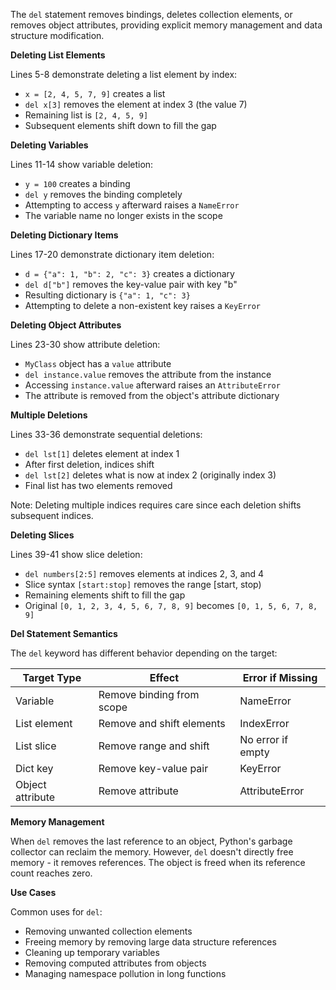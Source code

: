 The `del` statement removes bindings, deletes collection elements, or removes object attributes, providing explicit memory management and data structure modification.

**Deleting List Elements**

Lines 5-8 demonstrate deleting a list element by index:
- `x = [2, 4, 5, 7, 9]` creates a list
- `del x[3]` removes the element at index 3 (the value 7)
- Remaining list is `[2, 4, 5, 9]`
- Subsequent elements shift down to fill the gap

**Deleting Variables**

Lines 11-14 show variable deletion:
- `y = 100` creates a binding
- `del y` removes the binding completely
- Attempting to access `y` afterward raises a `NameError`
- The variable name no longer exists in the scope

**Deleting Dictionary Items**

Lines 17-20 demonstrate dictionary item deletion:
- `d = {"a": 1, "b": 2, "c": 3}` creates a dictionary
- `del d["b"]` removes the key-value pair with key "b"
- Resulting dictionary is `{"a": 1, "c": 3}`
- Attempting to delete a non-existent key raises a `KeyError`

**Deleting Object Attributes**

Lines 23-30 show attribute deletion:
- `MyClass` object has a `value` attribute
- `del instance.value` removes the attribute from the instance
- Accessing `instance.value` afterward raises an `AttributeError`
- The attribute is removed from the object's attribute dictionary

**Multiple Deletions**

Lines 33-36 demonstrate sequential deletions:
- `del lst[1]` deletes element at index 1
- After first deletion, indices shift
- `del lst[2]` deletes what is now at index 2 (originally index 3)
- Final list has two elements removed

Note: Deleting multiple indices requires care since each deletion shifts subsequent indices.

**Deleting Slices**

Lines 39-41 show slice deletion:
- `del numbers[2:5]` removes elements at indices 2, 3, and 4
- Slice syntax `[start:stop]` removes the range [start, stop)
- Remaining elements shift to fill the gap
- Original `[0, 1, 2, 3, 4, 5, 6, 7, 8, 9]` becomes `[0, 1, 5, 6, 7, 8, 9]`

**Del Statement Semantics**

The `del` keyword has different behavior depending on the target:

| Target Type | Effect | Error if Missing |
|-------------|--------|------------------|
| Variable | Remove binding from scope | NameError |
| List element | Remove and shift elements | IndexError |
| List slice | Remove range and shift | No error if empty |
| Dict key | Remove key-value pair | KeyError |
| Object attribute | Remove attribute | AttributeError |

**Memory Management**

When `del` removes the last reference to an object, Python's garbage collector can reclaim the memory. However, `del` doesn't directly free memory - it removes references. The object is freed when its reference count reaches zero.

**Use Cases**

Common uses for `del`:
- Removing unwanted collection elements
- Freeing memory by removing large data structure references
- Cleaning up temporary variables
- Removing computed attributes from objects
- Managing namespace pollution in long functions